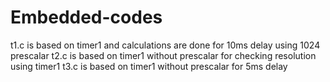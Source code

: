 # Embedded-codes

t1.c is based on timer1 and calculations are done for 10ms delay using 1024 prescalar
t2.c is based on timer1 without prescalar for checking resolution using timer1
t3.c is based on timer1 without prescalar for 5ms delay
